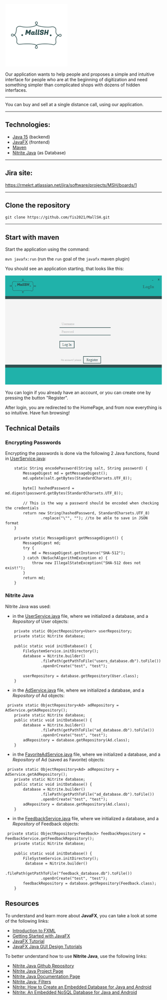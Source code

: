 ![](https://github.com/fis2021/MallSH/blob/MSH-84_README/src/main/resources/logo.png)

Our application wants to help people and proposes a simple and intuitive interface for people who are at the beginning of digitization and need something simpler than complicated shops with dozens of hidden interfaces.

---

You can buy and sell at a single distance call, using our application.

---
## Technologies:
* [Java 15](https://www.oracle.com/java/technologies/javase-downloads.html)    (backend)
* [JavaFX](https://openjfx.io/openjfx-docs/)    (frontend)
* [Maven](https://maven.apache.org/)
* [Nitrite Java](https://www.dizitart.org/nitrite-database.html) (as Database)

---
##  Jira site:
https://rmekrt.atlassian.net/jira/software/projects/MSH/boards/1

---
## Clone the repository

    git clone https://github.com/fis2021/MallSH.git

---

## Start with maven

Start the application using the command:

`mvn javafx:run`  (run the `run` goal of the `javafx` maven plugin)

You should see an application starting, that looks like this:

![](https://github.com/fis2021/MallSH/blob/MSH-84_README/src/main/resources/login.png)

You can login if you already have an account, or you can create one by pressing the button "Register".

After login, you are redirected to the HomePage, and from now everything is so intuitive. Have fun browsing!

## Technical Details



### Encrypting Passwords
Encrypting the passwords is done via the following 2 Java functions, found in [UserService.java](https://github.com/fis2021/MallSH/blob/main/src/main/java/userr/services/UserService.java):
```
    static String encodePassword(String salt, String password) {
        MessageDigest md = getMessageDigest();
        md.update(salt.getBytes(StandardCharsets.UTF_8));

        byte[] hashedPassword = md.digest(password.getBytes(StandardCharsets.UTF_8));

        // This is the way a password should be encoded when checking the credentials
        return new String(hashedPassword, StandardCharsets.UTF_8)
                .replace("\"", ""); //to be able to save in JSON format
    }
    
    private static MessageDigest getMessageDigest() {
        MessageDigest md;
        try {
            md = MessageDigest.getInstance("SHA-512");
        } catch (NoSuchAlgorithmException e) {
            throw new IllegalStateException("SHA-512 does not exist!");
        }
        return md;
    }
```

### Nitrite Java
Nitrite Java was used:
* in the [UserService.java](https://github.com/fis2021/MallSH/blob/main/src/main/java/userr/services/UserService.java) file, where we initialized a database, and a _Repository_ of User objects:
```
    private static ObjectRepository<User> userRepository;
    private static Nitrite database;

    public static void initDatabase() {
        FileSystemService.initDirectory();
        database = Nitrite.builder()
                .filePath(getPathToFile("users_database.db").toFile())
                .openOrCreate("test", "test");

        userRepository = database.getRepository(User.class);
    }
```
* in the [AdService.java](https://github.com/fis2021/MallSH/blob/main/src/main/java/userr/services/AdService.java) file, where we initialized a database, and a _Repository_ of Ad objects:
```
 private static ObjectRepository<Ad> adRepository = AdService.getAdRepository();
    private static Nitrite database;
    public static void initDatabase() {
        database = Nitrite.builder()
                .filePath(getPathToFile("ad_database.db").toFile())
                .openOrCreate("test", "test");
        adRepository = database.getRepository(Ad.class);
    }
```
* in the [FavoriteAdService.java](https://github.com/fis2021/MallSH/blob/main/src/main/java/userr/services/FavoriteAdService.java) file, where we initialized a database, and a _Repository_ of Ad (saved as Favorite) objects:
```
 private static ObjectRepository<Ad> adRepository = AdService.getAdRepository();
    private static Nitrite database;
    public static void initDatabase() {
        database = Nitrite.builder()
                .filePath(getPathToFile("ad_database.db").toFile())
                .openOrCreate("test", "test");
        adRepository = database.getRepository(Ad.class);
    }
```
* in the [FeedbackService.java](https://github.com/fis2021/MallSH/blob/main/src/main/java/userr/services/FeedbackService.java) file, where we initialized a database, and a _Repository_ of Feedback objects:
```
 private static ObjectRepository<Feedback> feedbackRepository = FeedbackService.getFeedbackRepository();
    private static Nitrite database;

    public static void initDatabase() {
        FileSystemService.initDirectory();
         database = Nitrite.builder()
                .filePath(getPathToFile("feedback_database.db").toFile())
                .openOrCreate("test", "test");
        feedbackRepository = database.getRepository(Feedback.class);
    }
```

## Resources
To understand and learn more about **JavaFX**, you can take a look at some of the following links:
* [Introduction to FXML](https://openjfx.io/javadoc/16/javafx.fxml/javafx/fxml/doc-files/introduction_to_fxml.html)
* [Getting Started with JavaFX](https://openjfx.io/openjfx-docs/)
* [JavaFX Tutorial](https://code.makery.ch/library/javafx-tutorial/)
* [JavaFX Java GUI Design Tutorials](https://www.youtube.com/playlist?list=PL6gx4Cwl9DGBzfXLWLSYVy8EbTdpGbUIG)

To better understand how to use **Nitrite Java**, use the following links:
* [Nitrite Java Github Repository](https://github.com/nitrite/nitrite-java)
* [Nitrite Java Project Page](https://www.dizitart.org/nitrite-database.html)
* [Nitrite Java Documentation Page](https://www.dizitart.org/nitrite-database/)
* [Nitrite Java: Filters](https://www.dizitart.org/nitrite-database/#filter)
* [Nitrite: How to Create an Embedded Database for Java and Android](https://dzone.com/articles/nitrite-how-to-create-an-embedded-database-for-jav)
* [Nitrite: An Embedded NoSQL Database for Java and Android](https://medium.com/@anidotnet/nitrite-an-embedded-nosql-database-for-java-and-android-318bf48c7758)

